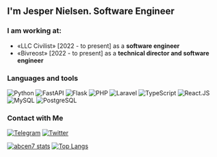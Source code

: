 ## I'm Jesper Nielsen. Software Engineer

### I am working at:
- «LLC Civilist» [2022 - to present] as a <b>software engineer</b>
- «Bivreost» [2022 - to present] as a <b>technical director and software engineer</b>

### Languages and tools

![Python](https://img.shields.io/badge/-Python-black?style=for-the-badge&logo=python)
![FastAPI](https://img.shields.io/badge/-FastAPI-black?style=for-the-badge&logo=fastapi)
![Flask](https://img.shields.io/badge/-Flask-black?style=for-the-badge&logo=Flask)
![PHP](https://img.shields.io/badge/-PHP-black?style=for-the-badge&logo=php)
![Laravel](https://img.shields.io/badge/-Laravel-black?style=for-the-badge&logo=laravel)
![TypeScript](https://img.shields.io/badge/-Typescript-black?style=for-the-badge&logo=typescript)
![React.JS](https://img.shields.io/badge/-React-black?style=for-the-badge&logo=react)
![MySQL](https://img.shields.io/badge/-MySQL-black?style=for-the-badge&logo=mysql)
![PostgreSQL](https://img.shields.io/badge/-PostgreSQL-black?style=for-the-badge&logo=PostgreSQL)

### Contact with Me
[![Telegram](https://img.shields.io/badge/-telegram-black?style=for-the-badge&logo=telegram)](https://t.me/abcen7)
[![Twitter](https://img.shields.io/badge/-Twitter-black?style=for-the-badge&logo=twitter)](https://twitter.com/abcen71)

[![abcen7 stats](https://github-readme-stats.vercel.app/api?username=abcen7&count_private=true&show_icons=true&theme=onedark)](https://github.com/anuraghazra/github-readme-stats)
[![Top Langs](https://github-readme-stats.vercel.app/api/top-langs/?username=abcen7&count_private=true&show_icons=true&theme=onedark)](https://github.com/anuraghazra/github-readme-stats)
